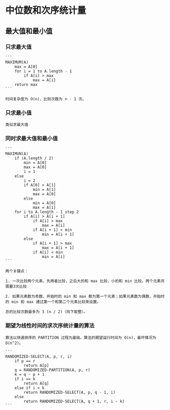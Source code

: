 # 中位数和次序统计量

## 最大值和最小值

### 只求最大值

    ```
    MAXIMUM(A)
        max = A[0]
        for i = 1 to A.length - 1
            if A[i] > max
                max = A[i]
        return max
    ```

    时间复杂度为 O(n)，比较次数为 n - 1 次。

### 只求最小值

    类似求最大值

### 同时求最大值和最小值

    ```
    MAXIMUN(A)
        if (A.length / 2)
            min = A[0]
            max = A[0]
            i = 1
        else
            i = 2
            if A[0] > A[1]
                min = A[1]
                max = A[0]
            else
                min = A[0]
                max = A[1]
        for i to A.length - 1 step 2
            if A[i] > A[i + 1]
                if A[i] > max
                    max = A[i]
                if A[i + 1] < min
                    min = A[i + 1]
            else
                if A[i + 1] > max
                    max = A[i + 1]
                if A[i] < min
                    min = A[i]
    ```

    两个关键点：
    
    1. 一次比较两个元素，先两者比较，之后大的和 max 比较，小的和 min 比较。两个元素共需要3次比较

    2. 如果元素数为奇数，开始时的 min 和 max 都为第一个元素；如果元素数为偶数，开始时的 min 和 max 通过第一个和第二个元素比较来设置。

    总的比较次数最多为 3 (n / 2)（向下取整）。

### 期望为线性时间的求次序统计量的算法

    算法以快速排序的 PARTITION 过程为基础，算法的期望运行时间为 O(n)，最坏情况为 O(n^2)。

    ```
    RANDOMIZED-SELECT(A, p, r, i)
        if p == r
            return A[p]
        q = RANDOMIZED-PARTITION(A, p, r)
        k = q - p + 1
        if i == k
            return A[q]
        else if i < k
            return RANDOMIZED-SELECT(A, p, q - 1, i)
        else
            return RANDOMIZED-SELECT(A, q + 1, r, i - k)
    ```
